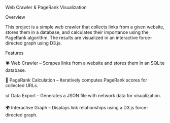 Web Crawler & PageRank Visualization

Overview

This project is a simple web crawler that collects links from a given website, stores them in a database, and calculates their importance using the PageRank algorithm. The results are visualized in an interactive force-directed graph using D3.js.

Features

🕷 Web Crawler – Scrapes links from a website and stores them in an SQLite database.

🔢 PageRank Calculation – Iteratively computes PageRank scores for collected URLs.

📊 Data Export – Generates a JSON file with network data for visualization.

🌍 Interactive Graph – Displays link relationships using a D3.js force-directed graph.


